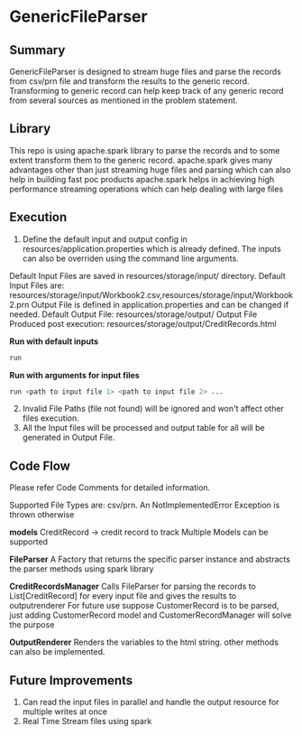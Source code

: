 # GenericFileParser

## Summary
GenericFileParser is designed to stream huge files and parse the records from csv/prn file and transform the results to the generic record.
Transforming to generic record can help keep track of any generic record from several sources as mentioned in the problem statement.

## Library
This repo is using apache.spark library to parse the records and to some extent transform them to the generic record.
apache.spark gives many advantages other than just streaming huge files and parsing which can also help in building fast poc products
apache.spark helps in achieving high performance streaming operations which can help dealing with large files

## Execution

1. Define the default input and output config in resources/application.properties which is already defined.
The inputs can also be overriden using the command line arguments.

Default Input Files are saved in resources/storage/input/ directory.
Default Input Files are: resources/storage/input/Workbook2.csv,resources/storage/input/Workbook2.prn
Output File is defined in application.properties and can be changed if needed.
Default Output File: resources/storage/output/
Output File Produced post execution: resources/storage/output/CreditRecords.html

**Run with default inputs**
```bash
run
```

**Run with arguments for input files**
```bash
run <path to input file 1> <path to input file 2> ...
```

2. Invalid File Paths (file not found) will be ignored and won't affect other files execution.
3. All the Input files will be processed and output table for all will be generated in Output File.

## Code Flow
Please refer Code Comments for detailed information.

Supported File Types are: csv/prn. An NotImplementedError Exception is thrown otherwise

**models**
CreditRecord -> credit record to track
Multiple Models can be supported

**FileParser**
A Factory that returns the specific parser instance and abstracts the parser methods using spark library

**CreditRecordsManager**
Calls FileParser for parsing the records to List[CreditRecord] for every input file and gives the results to outputrenderer
For future use suppose CustomerRecord is to be parsed, just adding CustomerRecord model and CustomerRecordManager will solve the purpose

**OutputRenderer**
Renders the variables to the html string. other methods can also be implemented.

## Future Improvements
1. Can read the input files in parallel and handle the output resource for multiple writes at once
2. Real Time Stream files using spark

